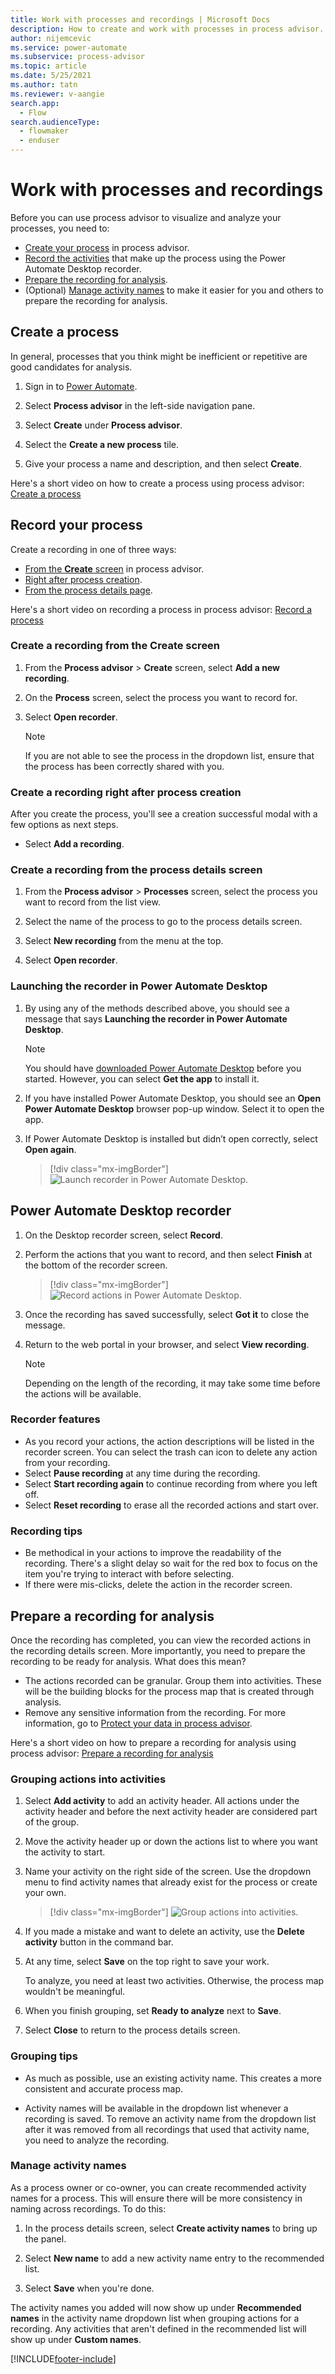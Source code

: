 ```yaml
---
title: Work with processes and recordings | Microsoft Docs
description: How to create and work with processes in process advisor.
author: nijemcevic 
ms.service: power-automate
ms.subservice: process-advisor
ms.topic: article
ms.date: 5/25/2021
ms.author: tatn
ms.reviewer: v-aangie
search.app: 
  - Flow
search.audienceType: 
  - flowmaker
  - enduser
---
```


# Work with processes and recordings

Before you can use process advisor to visualize and analyze your processes, you need to:

- [Create your process](#create-a-process) in process advisor.
- [Record the activities](#record-your-process) that make up the process using the Power Automate Desktop recorder.
- [Prepare the recording for analysis](#prepare-a-recording-for-analysis).
- (Optional) [Manage activity names](#manage-activity-names) to make it easier for you and others to prepare the recording for analysis.

## Create a process

In general, processes that you think might be inefficient or repetitive are good candidates for analysis.

1. Sign in to [Power Automate](https://powerautomate.microsoft.com/).

1. Select **Process advisor** in the left-side navigation pane.

1. Select **Create** under **Process advisor**.

1. Select the **Create a new process** tile.

1. Give your process a name and description, and then select **Create**.

Here's a short video on how to create a process using process advisor: [Create a process](https://go.microsoft.com/fwlink/?linkid=2147540)

## Record your process

Create a recording in one of three ways:

- [From the **Create** screen](#create-a-recording-from-the-create-screen) in process advisor.
- [Right after process creation](#create-a-recording-right-after-process-creation).
- [From the process details page](#create-a-recording-from-the-process-details-screen).

Here's a short video on recording a process in process advisor: [Record a process](https://go.microsoft.com/fwlink/?linkid=2147725)

### Create a recording from the **Create** screen

1. From the **Process advisor** > **Create** screen, select **Add a new recording**.

1. On the **Process** screen, select the process you want to record for.

1. Select **Open recorder**.

    >[!NOTE]
    >If you are not able to see the process in the dropdown list, ensure that the process has been correctly shared with you.

### Create a recording right after process creation

After you create the process, you'll see a creation successful modal with a few options as next steps.

- Select **Add a recording**.

### Create a recording from the process details screen

1. From the **Process advisor** > **Processes** screen, select the process you want to record from the list view.

1. Select the name of the process to go to the process details screen.

1. Select **New recording** from the menu at the top.

1. Select **Open recorder**.

### Launching the recorder in Power Automate Desktop

1. By using any of the methods described above, you should see a message that says **Launching the recorder in Power Automate Desktop**.

    > [!NOTE]
    > You should have [downloaded Power Automate Desktop](https://go.microsoft.com/fwlink/?linkid=2102613) before you started. However, you can select **Get the app** to install it.

1. If you have installed Power Automate Desktop, you should see an **Open Power Automate Desktop** browser pop-up window. Select it to open the app.

1. If Power Automate Desktop is installed but didn’t open correctly, select **Open again**.

   > [!div class="mx-imgBorder"]
   > ![Launch recorder in Power Automate Desktop.](./media/launch-recorder.png)

## Power Automate Desktop recorder

1. On the Desktop recorder screen, select **Record**.

1. Perform the actions that you want to record, and then select **Finish** at the bottom of the recorder screen.

   > [!div class="mx-imgBorder"]
   > ![Record actions in Power Automate Desktop.](./media/desktop-recorder.png)

1. Once the recording has saved successfully, select **Got it** to close the message.

1. Return to the web portal in your browser, and select **View recording**.
   
   > [!NOTE]
   > Depending on the length of the recording, it may take some time before the actions will be available.

### Recorder features

- As you record your actions, the action descriptions will be listed in the recorder screen. You can select the trash can icon to delete any action from your recording.
- Select **Pause recording** at any time during the recording.
- Select **Start recording again** to continue recording from where you left off.
- Select **Reset recording** to erase all the recorded actions and start over.

### Recording tips

- Be methodical in your actions to improve the readability of the recording. There's a slight delay so wait for the red box to focus on the item you're trying to interact with before selecting.
- If there were mis-clicks, delete the action in the recorder screen.

## Prepare a recording for analysis

Once the recording has completed, you can view the recorded actions in the recording details screen. More importantly, you need to prepare the recording to be ready for analysis. What does this mean?

- The actions recorded can be granular. Group them into activities. These will be the building blocks for the process map that is created through analysis.
- Remove any sensitive information from the recording. For more information, go to [Protect your data in process advisor](process-advisor-protect.md).

Here's a short video on how to prepare a recording for analysis using process advisor: [Prepare a recording for analysis](https://go.microsoft.com/fwlink/?linkid=2147425)

### Grouping actions into activities

1. Select **Add activity** to add an activity header. All actions under the activity header and before the next activity header are considered part of the group.

1. Move the activity header up or down the actions list to where you want the activity to start.

1. Name your activity on the right side of the screen. Use the dropdown menu to find activity names that already exist for the process or create your own.

   > [!div class="mx-imgBorder"]
   > ![Group actions into activities.](./media/group-actions.png "Group actions into activities")
 
1. If you made a mistake and want to delete an activity, use the **Delete activity** button in the command bar.

1. At any time, select **Save** on the top right to save your work.

   To analyze, you need at least two activities. Otherwise, the process map wouldn't be meaningful.

1. When you finish grouping, set **Ready to analyze**  next to **Save**.

1. Select **Close** to return to the process details screen.

### Grouping tips

- As much as possible, use an existing activity name. This creates a more consistent and accurate process map.

- Activity names will be available in the dropdown list whenever a recording is saved. To remove an activity name from the dropdown list after it was removed from all recordings that used that activity name, you need to analyze the recording.

### Manage activity names

As a process owner or co-owner, you can create recommended activity names for a process. This will ensure there will be more consistency in naming across recordings. To do this:

1. In the process details screen, select **Create activity names** to bring up the panel.

1. Select **New name** to add a new activity name entry to the recommended list.

1. Select **Save** when you're done.

The activity names you added will now show up under **Recommended names** in the activity name dropdown list when grouping actions for a recording. Any activities that aren't defined in the recommended list will show up under **Custom names**.

[!INCLUDE[footer-include](includes/footer-banner.md)]
